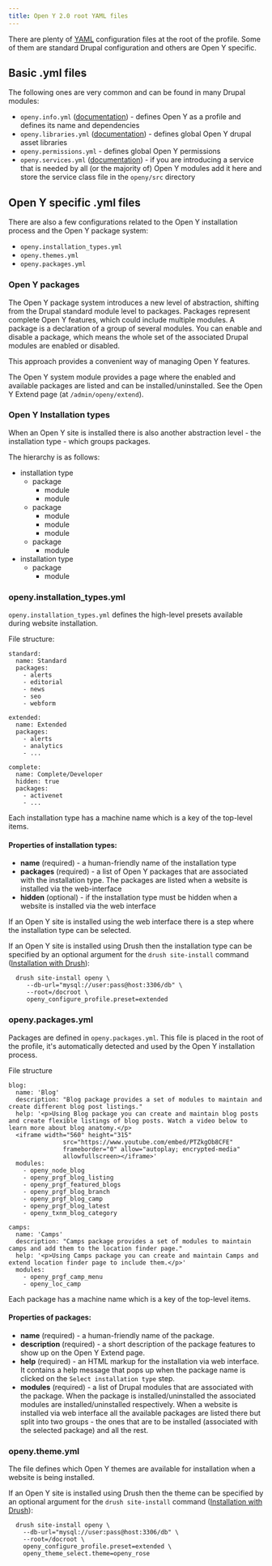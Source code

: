 ```yaml
---
title: Open Y 2.0 root YAML files
---
```


There are plenty of [YAML](http://en.wikipedia.org/wiki/YAML) configuration files at the root of the profile. Some of them are standard Drupal configuration and others are Open Y specific.

## Basic .yml files

The following ones are very common and can be found in many Drupal modules:

- `openy.info.yml` ([documentation](https://www.drupal.org/docs/8/creating-custom-modules/let-drupal-8-know-about-your-module-with-an-infoyml-file)) - defines Open Y as a profile and defines its name and dependencies
- `openy.libraries.yml` ([documentation](https://www.drupal.org/docs/8/creating-custom-modules/adding-stylesheets-css-and-javascript-js-to-a-drupal-8-module)) - defines global Open Y drupal asset libraries
- `openy.permissions.yml` - defines global Open Y permissions
- `openy.services.yml` ([documentation](https://www.drupal.org/docs/8/api/services-and-dependency-injection/structure-of-a-service-file)) - if you are introducing a service that is needed by all (or the majority of) Open Y modules add it here and store the service class file in the `openy/src` directory

## Open Y specific .yml files

There are also a few configurations related to the Open Y installation process and the Open Y package system:

- `openy.installation_types.yml`
- `openy.themes.yml`
- `openy.packages.yml`

### Open Y packages

The Open Y package system introduces a new level of abstraction, shifting from the Drupal standard module level to packages. Packages represent complete Open Y features, which could include multiple modules. A package is a declaration of a group of several modules. You can enable and disable a package, which means the whole set of the associated Drupal modules are enabled or disabled.

This approach provides a convenient way of managing Open Y features.

The Open Y system module provides a page where the enabled and available packages are listed and can be installed/uninstalled. See the Open Y Extend page (at `/admin/openy/extend`).

### Open Y Installation types

When an Open Y site is installed there is also another abstraction level - the installation type - which groups packages.

The hierarchy is as follows:

- installation type
  - package
    - module
    - module
  - package
    - module
    - module
    - module
  - package
    - module
- installation type
  - package
    - module

### openy.installation_types.yml

`openy.installation_types.yml` defines the high-level presets available during website installation.

File structure:

```
standard:
  name: Standard
  packages:
    - alerts
    - editorial
    - news
    - seo
    - webform

extended:
  name: Extended
  packages:
    - alerts
    - analytics
    - ...

complete:
  name: Complete/Developer
  hidden: true
  packages:
    - activenet
    - ...
```

Each installation type has a machine name which is a key of the top-level items.

#### Properties of installation types:

- **name** (required) - a human-friendly name of the installation type
- **packages** (required) - a list of Open Y packages that are associated with the installation type. The packages are listed when a website is installed via the web-interface
- **hidden** (optional) - if the installation type must be hidden when a website is installed via the web interface

If an Open Y site is installed using the web interface there is a step where the installation type can be selected.

If an Open Y site is installed using Drush then the installation type can be specified by an optional argument for the `drush site-install` command ([Installation with Drush](https://github.com/ymcatwincities/openy/blob/8.x-2.x/docs/Development/InstallationWithDrush.md)):

```
  drush site-install openy \
     --db-url="mysql://user:pass@host:3306/db" \
     --root=/docroot \
     openy_configure_profile.preset=extended
```

### openy.packages.yml

Packages are defined in `openy.packages.yml`. This file is placed in the root of the profile, it's automatically detected and used by the Open Y installation process.

File structure

```
blog:
  name: 'Blog'
  description: "Blog package provides a set of modules to maintain and create different blog post listings."
  help: '<p>Using Blog package you can create and maintain blog posts and create flexible listings of blog posts. Watch a video below to learn more about blog anatomy.</p>
  <iframe width="560" height="315"
               src="https://www.youtube.com/embed/PTZkgOb8CFE"
               frameborder="0" allow="autoplay; encrypted-media"
               allowfullscreen></iframe>'
  modules:
    - openy_node_blog
    - openy_prgf_blog_listing
    - openy_prgf_featured_blogs
    - openy_prgf_blog_branch
    - openy_prgf_blog_camp
    - openy_prgf_blog_latest
    - openy_txnm_blog_category

camps:
  name: 'Camps'
  description: "Camps package provides a set of modules to maintain camps and add them to the location finder page."
  help: '<p>Using Camps package you can create and maintain Camps and extend location finder page to include them.</p>'
  modules:
    - openy_prgf_camp_menu
    - openy_loc_camp
```

Each package has a machine name which is a key of the top-level items.

#### Properties of packages:

- **name** (required) - a human-friendly name of the package.
- **description** (required) - a short description of the package features to show up on the Open Y Extend page.
- **help** (required) - an HTML markup for the installation via web interface. It contains a help message that pops up when the package name is clicked on the `Select installation type` step.
- **modules** (required) - a list of Drupal modules that are associated with the package. When the package is installed/uninstalled the associated modules are installed/uninstalled respectively. When a website is installed via web interface all the available packages are listed there but split into two groups - the ones that are to be installed (associated with the selected package) and all the rest.

### openy.theme.yml

The file defines which Open Y themes are available for installation when a website is being installed.

If an Open Y site is installed using Drush then the theme can be specified by an optional argument for the `drush site-install` command ([Installation with Drush](https://github.com/ymcatwincities/openy/blob/8.x-2.x/docs/Development/InstallationWithDrush.md)):

```
  drush site-install openy \
    --db-url="mysql://user:pass@host:3306/db" \
    --root=/docroot \
    openy_configure_profile.preset=extended \
    openy_theme_select.theme=openy_rose
```
